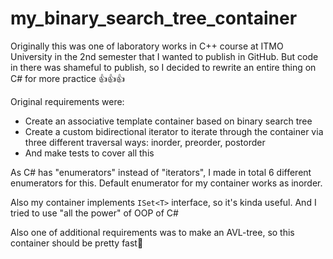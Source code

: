# my_binary_search_tree_container

Originally this was one of laboratory works in C++ course at ITMO University in the 2nd semester that 
I wanted to publish in GitHub. But code in there was shameful to publish, so I decided to 
rewrite an entire thing on C# for more practice 👍👍👍

Original requirements were:

 * Create an associative template container based on binary search tree
 * Create a custom bidirectional iterator to iterate through the container via three different traversal ways: inorder, preorder, postorder
 * And make tests to cover all this

As C# has "enumerators" instead of "iterators", I made in total 6 different enumerators for this. 
Default enumerator for my container works as inorder.

Also my container implements `ISet<T>` interface, so it's kinda useful. And I tried to use "all the power" of OOP of C#

Also one of additional requirements was to make an AVL-tree, so this container should be pretty fast🤔




